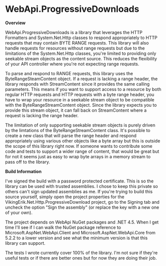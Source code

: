 WebApi.ProgressiveDownloads
===========================

**Overview**

WebApi.ProgressiveDownloads is a library that leverages the HTTP Formatters and System.Net.Http classes to respond appropriately to HTTP requests that may contain BYTE RANGE requests. This library will also handle requests for resources without range requests but due to the limitations of the System.Net.Http classes, you're limited to providing only seekable stream objects as the content source. This reduces the flexibility of your API controller where you're not expecting range requests.

To parse and respond to RANGE requests, this library uses the ByteRangeSteamContent object. If a request is lacking a range header, the library responds with StreamContent since it provides the same calling parameters. This means if you want to support access to a resource by both regular HTTP requests and HTTP requests with a byte range header, you have to wrap your resource in a seekable stream object to be compatible with the ByteRangeStreamContent object. Since the library expects you to provide this stream object, it can fall back on StreamContent where a request is lacking the range header.

The limitation of only supporting seekable stream objects is purely driven by the limtations of the ByteRangeStreamContent class. It's possible to create a new class that will parse the range header and respond appropriately using various other objects like a byte array but this is outside the scope of this library right now. If someone wants to contribute some code and tests to support a wider range of content, that would be great but for not it seems just as easy to wrap byte arrays in a memory stream to pass off to the library.

**Build Information**

I've signed the build with a password protected certificate. This is so the library can be used with trusted assemblies. I chose to keep this private so others can't sign updated assemblies as me. If you're trying to build this source yourself, simply open the project properties for the VikingErik.Net.Http.ProgressiveDownload project, go to the Signing tab and uncheck the option "Sign the assembly" (or replace the key with a new one of your own).

The project depends on WebApi NuGet packages and .NET 4.5. When I get time I'll see if I can walk the NuGet package reference to Microsoft.AspNet.WebApi.Client and Microsoft.AspNet.WebApi.Core from 5.2.2 to a lower version and see what the minimum version is that this library can support.

The tests I wrote currently cover 100% of the library. I'm not sure if they're useful tests or if there are better ones but for now they are doing their job.
